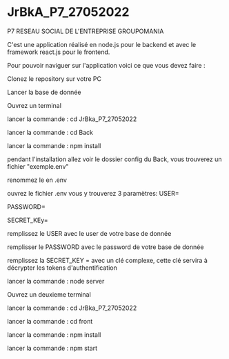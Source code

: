 ﻿# JrBkA_P7_27052022
 
P7 RESEAU SOCIAL DE L'ENTREPRISE GROUPOMANIA 

C'est une application réalisé en node.js pour le backend et avec le framework react.js pour le frontend.
 
 Pour pouvoir naviguer sur l'application voici ce que vous devez faire :
 
Clonez le repository sur votre PC
 
Lancer la base de donnée

Ouvrez un terminal

lancer la commande : cd JrBka_P7_27052022

lancer la commande : cd Back

lancer la commande : npm install

pendant l'installation allez voir le dossier config du Back, vous trouverez un fichier "exemple.env"

renommez le en .env


ouvrez le fichier .env vous y trouverez 3 paramètres:
USER=

PASSWORD=

SECRET_KEy=

remplissez le USER avec le user de votre base de donnée

remplisser le PASSWORD avec le password de votre base de donnée

remplissez la SECRET_KEY = avec un clé complexe, cette clé servira à décrypter les tokens d'authentification

lancer la commande : node server

Ouvrez un deuxieme terminal

lancer la commande : cd JrBka_P7_27052022

lancer la commande : cd front

lancer la commande : npm install

lancer la commande : npm start


